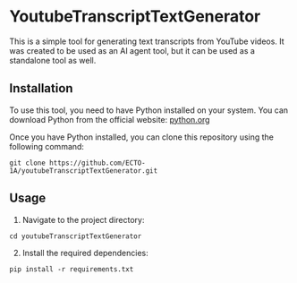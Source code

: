# YoutubeTranscriptTextGenerator

This is a simple tool for generating text transcripts from YouTube videos.
It was created to be used as an AI agent tool, but it can be used as a standalone tool as well.

## Installation

To use this tool, you need to have Python installed on your system. You can download Python from the official website: [python.org](https://www.python.org/)

Once you have Python installed, you can clone this repository using the following command:

```
git clone https://github.com/ECTO-1A/youtubeTranscriptTextGenerator.git
```

## Usage

1. Navigate to the project directory:

```
cd youtubeTranscriptTextGenerator
```

2. Install the required dependencies:

```
pip install -r requirements.txt
```


